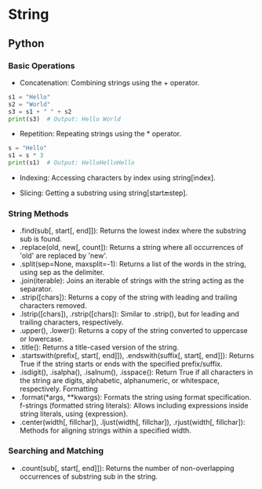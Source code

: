 # String

## Python

### Basic Operations
- Concatenation: Combining strings using the + operator.
```python
s1 = "Hello"
s2 = "World"
s3 = s1 + " " + s2
print(s3)  # Output: Hello World
```
- Repetition: Repeating strings using the * operator.
```python
s = "Hello"
s1 = s * 3
print(s1)  # Output: HelloHelloHello
```
- Indexing: Accessing characters by index using string[index].

- Slicing: Getting a substring using string[start:end:step].
### String Methods
- .find(sub[, start[, end]]): Returns the lowest index where the substring sub is found.
- .replace(old, new[, count]): Returns a string where all occurrences of 'old' are replaced by 'new'.
- .split(sep=None, maxsplit=-1): Returns a list of the words in the string, using sep as the delimiter.
- .join(iterable): Joins an iterable of strings with the string acting as the separator.
- .strip([chars]): Returns a copy of the string with leading and trailing characters removed.
- .lstrip([chars]), .rstrip([chars]): Similar to .strip(), but for leading and trailing characters, respectively.
- .upper(), .lower(): Returns a copy of the string converted to uppercase or lowercase.
- .title(): Returns a title-cased version of the string.
- .startswith(prefix[, start[, end]]), .endswith(suffix[, start[, end]]): Returns True if the string starts or ends with the specified prefix/suffix.
- .isdigit(), .isalpha(), .isalnum(), .isspace(): Return True if all characters in the string are digits, alphabetic, alphanumeric, or whitespace, respectively.
Formatting
- .format(*args, **kwargs): Formats the string using format specification.
f-strings (formatted string literals): Allows including expressions inside string literals, using {expression}.
- .center(width[, fillchar]), .ljust(width[, fillchar]), .rjust(width[, fillchar]): Methods for aligning strings within a specified width.
### Searching and Matching
- .count(sub[, start[, end]]): Returns the number of non-overlapping occurrences of substring sub in the string.